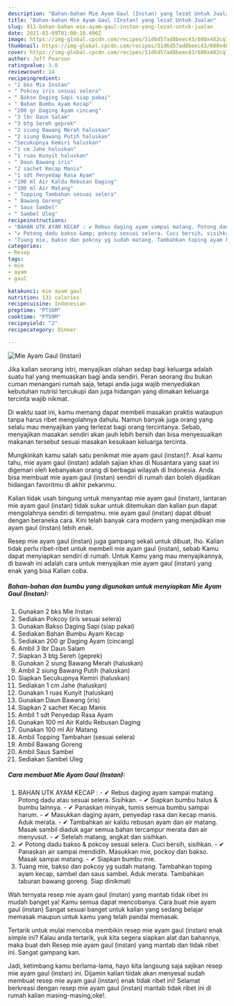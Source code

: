 ```yaml
---
description: "Bahan-bahan Mie Ayam Gaul (Instan) yang lezat Untuk Jualan"
title: "Bahan-bahan Mie Ayam Gaul (Instan) yang lezat Untuk Jualan"
slug: 911-bahan-bahan-mie-ayam-gaul-instan-yang-lezat-untuk-jualan
date: 2021-02-09T01:00:10.496Z
image: https://img-global.cpcdn.com/recipes/51d6d57ad8beec43/680x482cq70/mie-ayam-gaul-instan-foto-resep-utama.jpg
thumbnail: https://img-global.cpcdn.com/recipes/51d6d57ad8beec43/680x482cq70/mie-ayam-gaul-instan-foto-resep-utama.jpg
cover: https://img-global.cpcdn.com/recipes/51d6d57ad8beec43/680x482cq70/mie-ayam-gaul-instan-foto-resep-utama.jpg
author: Jeff Pearson
ratingvalue: 3.8
reviewcount: 14
recipeingredient:
- "2 bks Mie Instan"
- " Pokcoy iris sesuai selera"
- " Bakso Daging Sapi siap pakai"
- " Bahan Bumbu Ayam Kecap"
- "200 gr Daging Ayam cincang"
- "3 lbr Daun Salam"
- "3 btg Sereh geprek"
- "2 siung Bawang Merah haluskan"
- "2 siung Bawang Putih haluskan"
- "Secukupnya Kemiri haluskan"
- "1 cm Jahe haluskan"
- "1 ruas Kunyit haluskan"
- " Daun Bawang iris"
- "2 sachet Kecap Manis"
- "1 sdt Penyedap Rasa Ayam"
- "100 ml Air Kaldu Rebusan Daging"
- "100 ml Air Matang"
- " Topping Tambahan sesuai selera"
- " Bawang Goreng"
- " Saus Sambel"
- " Sambel Uleg"
recipeinstructions:
- "BAHAN UTK AYAM KECAP : ✔ Rebus daging ayam sampai matang. Potong dadu atau sesuai selera. Sisihkan. ✔ Siapkan bumbu halus &amp; bumbu lainnya. ✔ Panaskan minyak, tumis semua bumbu sampai harum. ✔ Masukkan daging ayam, penyedap rasa dan kecap manis. Aduk merata. ✔ Tambahkan air kaldu rebusan ayam dan air matang. Masak sambil diaduk agar semua bahan tercampur merata dan air menyusut. ✔ Setelah matang, angkat dan sisihkan."
- "✔ Potong dadu bakso &amp; pokcoy sesuai selera. Cuci bersih, sisihkan. ✔ Panaskan air sampai mendidih. Masukkan mie, pockoy dan bakso. Masak sampai matang. ✔ Siapkan bumbu mie."
- "Tuang mie, bakso dan pokcoy yg sudah matang. Tambahkan toping ayam kecap, sambel dan saus sambel. Aduk merata. Tambahkan taburan bawang goreng. Siap dinikmati"
categories:
- Resep
tags:
- mie
- ayam
- gaul

katakunci: mie ayam gaul 
nutrition: 131 calories
recipecuisine: Indonesian
preptime: "PT16M"
cooktime: "PT59M"
recipeyield: "2"
recipecategory: Dinner

---
```



![Mie Ayam Gaul (Instan)](https://img-global.cpcdn.com/recipes/51d6d57ad8beec43/680x482cq70/mie-ayam-gaul-instan-foto-resep-utama.jpg)

Jika kalian seorang istri, menyajikan olahan sedap bagi keluarga adalah suatu hal yang memuaskan bagi anda sendiri. Peran seorang ibu bukan cuman menangani rumah saja, tetapi anda juga wajib menyediakan kebutuhan nutrisi tercukupi dan juga hidangan yang dimakan keluarga tercinta wajib nikmat.

Di waktu  saat ini, kamu memang dapat membeli masakan praktis walaupun tanpa harus ribet mengolahnya dahulu. Namun banyak juga orang yang selalu mau menyajikan yang terlezat bagi orang tercintanya. Sebab, menyajikan masakan sendiri akan jauh lebih bersih dan bisa menyesuaikan makanan tersebut sesuai masakan kesukaan keluarga tercinta. 



Mungkinkah kamu salah satu penikmat mie ayam gaul (instan)?. Asal kamu tahu, mie ayam gaul (instan) adalah sajian khas di Nusantara yang saat ini digemari oleh kebanyakan orang di berbagai wilayah di Indonesia. Anda bisa membuat mie ayam gaul (instan) sendiri di rumah dan boleh dijadikan hidangan favoritmu di akhir pekanmu.

Kalian tidak usah bingung untuk menyantap mie ayam gaul (instan), lantaran mie ayam gaul (instan) tidak sukar untuk ditemukan dan kalian pun dapat mengolahnya sendiri di tempatmu. mie ayam gaul (instan) dapat dibuat dengan beraneka cara. Kini telah banyak cara modern yang menjadikan mie ayam gaul (instan) lebih enak.

Resep mie ayam gaul (instan) juga gampang sekali untuk dibuat, lho. Kalian tidak perlu ribet-ribet untuk membeli mie ayam gaul (instan), sebab Kamu dapat menyiapkan sendiri di rumah. Untuk Kamu yang mau menyajikannya, di bawah ini adalah cara untuk menyajikan mie ayam gaul (instan) yang enak yang bisa Kalian coba.

<!--inarticleads1-->

##### Bahan-bahan dan bumbu yang digunakan untuk menyiapkan Mie Ayam Gaul (Instan):

1. Gunakan 2 bks Mie Instan
1. Sediakan  Pokcoy (iris sesuai selera)
1. Gunakan  Bakso Daging Sapi (siap pakai)
1. Sediakan  Bahan Bumbu Ayam Kecap
1. Sediakan 200 gr Daging Ayam (cincang)
1. Ambil 3 lbr Daun Salam
1. Siapkan 3 btg Sereh (geprek)
1. Gunakan 2 siung Bawang Merah (haluskan)
1. Ambil 2 siung Bawang Putih (haluskan)
1. Siapkan Secukupnya Kemiri (haluskan)
1. Sediakan 1 cm Jahe (haluskan)
1. Gunakan 1 ruas Kunyit (haluskan)
1. Gunakan  Daun Bawang (iris)
1. Siapkan 2 sachet Kecap Manis
1. Ambil 1 sdt Penyedap Rasa Ayam
1. Gunakan 100 ml Air Kaldu Rebusan Daging
1. Gunakan 100 ml Air Matang
1. Ambil  Topping Tambahan (sesuai selera)
1. Ambil  Bawang Goreng
1. Ambil  Saus Sambel
1. Sediakan  Sambel Uleg




<!--inarticleads2-->

##### Cara membuat Mie Ayam Gaul (Instan):

1. BAHAN UTK AYAM KECAP : - ✔ Rebus daging ayam sampai matang. Potong dadu atau sesuai selera. Sisihkan. - ✔ Siapkan bumbu halus &amp; bumbu lainnya. - ✔ Panaskan minyak, tumis semua bumbu sampai harum. - ✔ Masukkan daging ayam, penyedap rasa dan kecap manis. Aduk merata. - ✔ Tambahkan air kaldu rebusan ayam dan air matang. Masak sambil diaduk agar semua bahan tercampur merata dan air menyusut. - ✔ Setelah matang, angkat dan sisihkan.
1. ✔ Potong dadu bakso &amp; pokcoy sesuai selera. Cuci bersih, sisihkan. - ✔ Panaskan air sampai mendidih. Masukkan mie, pockoy dan bakso. Masak sampai matang. - ✔ Siapkan bumbu mie.
1. Tuang mie, bakso dan pokcoy yg sudah matang. Tambahkan toping ayam kecap, sambel dan saus sambel. Aduk merata. Tambahkan taburan bawang goreng. Siap dinikmati




Wah ternyata resep mie ayam gaul (instan) yang mantab tidak ribet ini mudah banget ya! Kamu semua dapat mencobanya. Cara buat mie ayam gaul (instan) Sangat sesuai banget untuk kalian yang sedang belajar memasak maupun untuk kamu yang telah pandai memasak.

Tertarik untuk mulai mencoba membikin resep mie ayam gaul (instan) enak simple ini? Kalau anda tertarik, yuk kita segera siapkan alat dan bahannya, maka buat deh Resep mie ayam gaul (instan) yang mantab dan tidak ribet ini. Sangat gampang kan. 

Jadi, ketimbang kamu berlama-lama, hayo kita langsung saja sajikan resep mie ayam gaul (instan) ini. Dijamin kalian tiidak akan menyesal sudah membuat resep mie ayam gaul (instan) enak tidak ribet ini! Selamat berkreasi dengan resep mie ayam gaul (instan) mantab tidak ribet ini di rumah kalian masing-masing,oke!.

